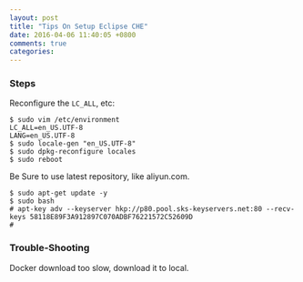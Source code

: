 ```yaml
---
layout: post
title: "Tips On Setup Eclipse CHE"
date: 2016-04-06 11:40:05 +0800
comments: true
categories: 
---
```

### Steps
Reconfigure the `LC_ALL`, etc:    

```
$ sudo vim /etc/environment 
LC_ALL=en_US.UTF-8
LANG=en_US.UTF-8
$ sudo locale-gen "en_US.UTF-8"
$ sudo dpkg-reconfigure locales
$ sudo reboot
```
Be Sure to use latest repository, like aliyun.com.    

```
$ sudo apt-get update -y
$ sudo bash
# apt-key adv --keyserver hkp://p80.pool.sks-keyservers.net:80 --recv-keys 58118E89F3A912897C070ADBF76221572C52609D 
# 
```

### Trouble-Shooting
Docker download too slow, download it to local.   
